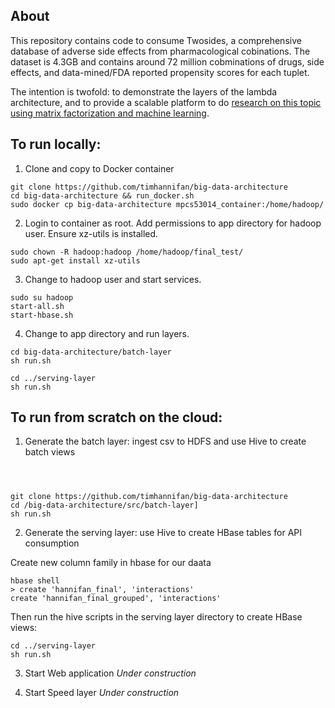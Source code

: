 

## About
This repository contains code to consume Twosides, a comprehensive database of adverse side effects from pharmacological cobinations. The dataset is 4.3GB and contains around 72 million cobminations of drugs, side effects, and data-mined/FDA reported propensity scores for each tuplet.

The intention is twofold: to demonstrate the layers of the lambda architecture, and to provide a scalable platform to do [research on this topic using matrix factorization and machine learning](https://github.com/timhannifan/drug-reaction-matrix-factorization).





## To run locally:

1. Clone and copy to Docker container
```
git clone https://github.com/timhannifan/big-data-architecture
cd big-data-architecture && run_docker.sh
sudo docker cp big-data-architecture mpcs53014_container:/home/hadoop/
```
2. Login to container as root. Add permissions to app directory for hadoop user. Ensure xz-utils is installed.
```
sudo chown -R hadoop:hadoop /home/hadoop/final_test/
sudo apt-get install xz-utils
```
3. Change to hadoop user and start services.
```
sudo su hadoop
start-all.sh
start-hbase.sh
```
4. Change to app directory and run layers.
```
cd big-data-architecture/batch-layer
sh run.sh

cd ../serving-layer
sh run.sh
```




## To run from scratch on the cloud:

1. Generate the batch layer: ingest csv to HDFS and use Hive to create batch views
```



git clone https://github.com/timhannifan/big-data-architecture
cd /big-data-architecture/src/batch-layer]
sh run.sh
```

2. Generate the serving layer: use Hive to create HBase tables for API consumption

Create new column family in hbase for our daata
```
hbase shell
> create 'hannifan_final', 'interactions'
create 'hannifan_final_grouped', 'interactions'
```

Then run the hive scripts in the serving layer directory to create HBase views:
```
cd ../serving-layer
sh run.sh
```

3. Start Web application
*Under construction*

4. Start Speed layer
*Under construction*


